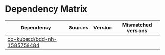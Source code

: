 # Dependency Matrix

Dependency | Sources | Version | Mismatched versions
---------- | ------- | ------- | -------------------
[cb-kubecd/bdd-nh-1585758484](https://github.com/cb-kubecd/bdd-nh-1585758484.git) |  | []() | 
